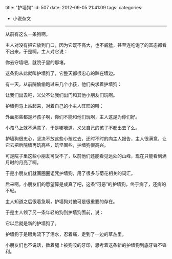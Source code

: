 title: "护墙狗"
id: 507
date: 2012-09-05 21:41:09
tags: 
categories: 
- 小说杂文
---

从前有这么一条狗啊。

主人对没有把它放到门口，因为它既不高大，也不威猛，甚至连吃饱了的富态都看不出来，于是啊，主人对它说：

你去守墙吧，就院子里的那堵。

这条狗从此就叫护墙狗了，它整天都很忠心的趴在墙边。

有一天，从前院偷偷跑过来几个小孩，他们央求着护墙狗：

让我们出去吧，义父不让我们出门和其他小朋友们玩啊。

护墙狗马上站起来，对着自己的小主人旺旺的叫：

外面那些都是坏孩子啊，你们不能和他们玩啊，主人这是为你们好。

小孩马上就不满意了，于是嘟囔道，义父自己的孩子不都出去了么。

护墙狗很忠心，坚决不放这些小孩过去，还时不时的向主人报告，主人很满意，让它去把后院墙再筑高些，筑坚固些，护墙狗很高兴。

可是院子里这些小朋友可受不了，以前他们还能看见远处的山峰，现在只能看到满月时的月亮了啊。

于是小朋友们就画圈圈诅咒护墙狗，用了很多与菊花相关的词汇。

后来啊，小朋友们的愿望算是成真了吧，这条“可恶”的护墙狗，终于病了，还病的不轻。

主人知道之后很着急啊，护墙狗对他可是很重要的存在。

于是主人领了另一条年轻的狗到护墙狗面前，说：

它以后就是新的护墙狗了。

护墙狗于是眼角流下了泪水，忍着痛，走到了一边的草丛里。

小朋友们也不说话，数着腿上被狗咬的牙印，思考着这条新的护墙狗到底牙锋不锋利。